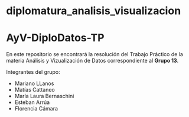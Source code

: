 # diplomatura_analisis_visualizacion
# AyV-DiploDatos-TP
En este repositorio se encontrará la resolución del Trabajo Práctico de la materia Análisis y Vizualización de Datos correspondiente al **Grupo 13**.

Integrantes del grupo:
- Mariano LLanos
- Matías Cattaneo
- María Laura Bernaschini
- Esteban Arrúa
- Florencia Cámara 
